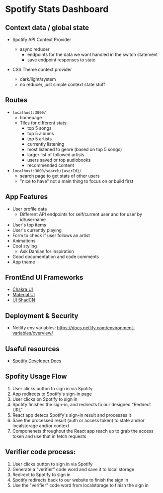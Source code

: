# Spotify Stats Dashboard 

## Context data / global state 

- Spotify API Context Provider
	- async reducer 
		- endpoints for the data we want handled in the switch statement 
		- save endpoint responses to state 

- CSS Theme context provider 
	- dark/light/system 
	- no reducer, just simple context state stuff 

## Routes 

- `localhost:3000/`
	- homepage 
	- Tiles for different stats:
		- top 5 songs 
		- top 5 albums 
		- top 5 artists 
		- currently listening 
		- most listened to genre (based on top 5 songs)
		- larger list of followed artists 
		- users saved or top audiobooks 
		- recommended content 
- `localhost:3000/search/{userId}/`
	- search page to get stats of other users 
	- "nice to have" not a main thing to focus on or build first 


## App Features 

- User profile data 
	- Different API endpoints for self/current user and for user by id/username 
- User's top items 
- User's currently playing 
- Form to check if user follows an artist 
- Animations
- Cool styling 
	- Ask Damian for inspiration 
- Good documentation and code comments 
- App theme 

## FrontEnd UI Frameworks 

- [Chakra UI](https://v2.chakra-ui.com/)
- [Material UI](https://mui.com/)
- [UI ShadCN](https://ui.shadcn.com/)


## Deployment & Security

- Netlify env variables: https://docs.netlify.com/environment-variables/overview/ 

## Useful resources 

- [Spotify Developer Docs](https://developer.spotify.com/documentation/web-api)

## Spofity Usage Flow

1. User clicks button to sign in via Spotify
2. App redirects to Spotify's sign-in page
3. User clicks on Spotify to sign in
4. Spotify finishes the sign-in, and redirects to our designed "Redirect URL"
5. React app detecs Spotify's sign-in result and processes it
6. Save the processed result (auth or access token) to state and/or localstorage and/or context
7. Componenets throughout the React app reach up to grab the access token and use that in fetch requests 
   
## Verifier code process:
1. User clicks button to sign in via Spotify 
2. Generate a "verifier" code word and save it to local storage
3. Redirect to Spotify to sign in
4. Spotify redirects back to our website to finish the sign in
5. Use the "verifier" code word from localstorage to finish the sign in 